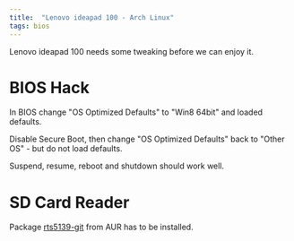 ```yaml
---
title:  "Lenovo ideapad 100 - Arch Linux"
tags: bios
---
```


Lenovo ideapad 100 needs some tweaking before we can enjoy it. 

# BIOS Hack
In BIOS change "OS Optimized Defaults" to "Win8 64bit" and loaded defaults. 

Disable Secure Boot, then change "OS Optimized Defaults" back to "Other OS" - but
do not load defaults.

Suspend, resume, reboot and shutdown should work well.

# SD Card Reader
Package [rts5139-git](https://aur.archlinux.org/packages/rts5139-git/) from AUR has to be installed.
